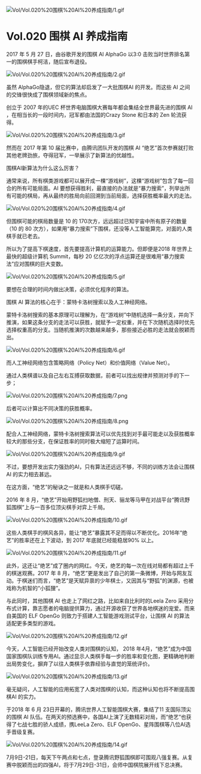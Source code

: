 
![Vol/Vol.020%20围棋%20AI%20养成指南/1.gif](https://cdn.jsdelivr.net/gh/just-prog/static/image/Vol/Vol.020%20围棋%20AI%20养成指南/1.gif)

# Vol.020 围棋 AI 养成指南

2017 年 5 月 27 日，由谷歌开发的围棋 AI AlphaGo 以3:0 击败当时世界排名第一的围棋棋手柯洁，随后宣布退役。

![Vol/Vol.020%20围棋%20AI%20养成指南/2.gif](https://cdn.jsdelivr.net/gh/just-prog/static/image/Vol/Vol.020%20围棋%20AI%20养成指南/2.gif)

虽然 AlphaGo隐退，但它的算法却启发了一大批围棋AI 的开发。而这些 AI 之间的交锋很快成了围棋领域新的焦点。

创立于 2007 年的UEC 杯世界电脑围棋大赛每年都会集结全世界最先进的围棋 AI ，在相当长的一段时间内，冠军都由法国的Crazy Stone 和日本的 Zen 轮流获得。

![Vol/Vol.020%20围棋%20AI%20养成指南/3.gif](https://cdn.jsdelivr.net/gh/just-prog/static/image/Vol/Vol.020%20围棋%20AI%20养成指南/3.gif)

然而在 2017 年第 10 届比赛中，由腾讯团队开发的围棋 AI “绝艺”首次参赛就打败其他老牌劲旅，夺得冠军，一举展示了新算法的优越性。

围棋AI新算法为什么这么厉害？

通常来说，所有棋类游戏都可以展开成一棵“游戏树”，这棵“游戏树”包含了每一回合的所有可能局面。AI 要想获得胜利，最直接的办法就是“暴力搜索”，列举出所有可能的棋局，再从最终的胜局向前回溯到当前局面，选择获胜概率最大的走法。

![Vol/Vol.020%20围棋%20AI%20养成指南/4.gif](https://cdn.jsdelivr.net/gh/just-prog/static/image/Vol/Vol.020%20围棋%20AI%20养成指南/4.gif)

但围棋可能的棋局数量是 10 的 170次方，远远超过已知宇宙中所有原子的数量（10 的 80 次方），如果用“暴力搜索”下围棋，还没等人工智能算完，对面的人类棋手就已老去。

所以为了提高下棋速度，首先要提高计算机的运算能力。但即便是2018 年世界上最快的超级计算机 Summit，每秒 20 亿亿次的浮点运算还是很难用“暴力搜索法”应对围棋的巨大变数。

![Vol/Vol.020%20围棋%20AI%20养成指南/5.gif](https://cdn.jsdelivr.net/gh/just-prog/static/image/Vol/Vol.020%20围棋%20AI%20养成指南/5.gif)

要想在合理的时间内做出决策，必须优化程序的算法。

围棋 AI 算法的核心在于：蒙特卡洛树搜索以及人工神经网络。

蒙特卡洛树搜索的基本原理可以理解为，在“游戏树”中随机选择一条分支，并向下推演，如果这条分支的走法可以获胜，就赋予一定权重，并在下次随机选择时优先选择权重高的分支。当随机推演的次数越来越多，那些接近必胜的走法就会脱颖而出。

![Vol/Vol.020%20围棋%20AI%20养成指南/6.gif](https://cdn.jsdelivr.net/gh/just-prog/static/image/Vol/Vol.020%20围棋%20AI%20养成指南/6.gif)

而人工神经网络包含策略网络（Policy Net）和价值网络（Value Net）。

通过人类棋谱以及自己左右互搏获取数据，前者可以找出规律并预测对手的下一步；

![Vol/Vol.020%20围棋%20AI%20养成指南/7.png](https://cdn.jsdelivr.net/gh/just-prog/static/image/Vol/Vol.020%20围棋%20AI%20养成指南/7.png)

后者可以计算出不同决策的获胜概率。

![Vol/Vol.020%20围棋%20AI%20养成指南/8.png](https://cdn.jsdelivr.net/gh/just-prog/static/image/Vol/Vol.020%20围棋%20AI%20养成指南/8.png)

配合人工神经网络，蒙特卡洛树搜索算法可以优先找到对手最可能走以及获胜概率较大的那些分支，在保证胜率的同时极大缩短了运算时间。

![Vol/Vol.020%20围棋%20AI%20养成指南/9.gif](https://cdn.jsdelivr.net/gh/just-prog/static/image/Vol/Vol.020%20围棋%20AI%20养成指南/9.gif)

不过，要想开发出实力强劲的AI，只有算法还远远不够，不同的训练方法会让围棋AI 的实力相去甚远。

在这方面，“绝艺”的秘诀之一就是和人类棋手切磋。

2016 年 8 月，“绝艺”开始用野狐扫地僧、刑天、骊龙等马甲在对战平台“腾讯野狐围棋”上与一百多位顶尖棋手对弈上千局。

![Vol/Vol.020%20围棋%20AI%20养成指南/10.gif](https://cdn.jsdelivr.net/gh/just-prog/static/image/Vol/Vol.020%20围棋%20AI%20养成指南/10.gif)

这些人类棋手的棋风各异，能让“绝艺”暴露其不足而得以不断优化。2016年“绝艺”的胜率还在上下波动，到 2017 年底就已经能稳居90% 以上。

![Vol/Vol.020%20围棋%20AI%20养成指南/11.gif](https://cdn.jsdelivr.net/gh/just-prog/static/image/Vol/Vol.020%20围棋%20AI%20养成指南/11.gif)

此外，这还让“绝艺”成了圈内的网红。今天，绝艺的每一次在线对局都有超过上千的棋迷观赛。2017 年 8 月，“绝艺”更是发出了自己的第一条微博，开始与网友互动。于棋迷们而言，“绝艺”是天赋异禀的少年棋士，又因其与“野狐”的渊源，也被戏称为机智的“小狐狸”。

与此同时，其他围棋 AI 也走上了网红之路，比如来自比利时的Leela Zero 采用分布式计算，靠志愿者的电脑提供算力，通过开源收获了世界各地棋迷的宠爱。而来自美国的 ELF OpenGo 则致力于搭建人工智能游戏测试平台，让围棋 AI 的算法适配更多类型的游戏。

![Vol/Vol.020%20围棋%20AI%20养成指南/12.gif](https://cdn.jsdelivr.net/gh/just-prog/static/image/Vol/Vol.020%20围棋%20AI%20养成指南/12.gif)

今天，人工智能已经开始改变人类对围棋的认知， 2018 年4月，“绝艺”成为中国国家围棋队训练专用AI。通过显示人类棋手每一步的胜率和变化图，更精确地判断出局势变化，摒弃了以往人类棋手依靠经验与直觉的笼统评价。

![Vol/Vol.020%20围棋%20AI%20养成指南/13.gif](https://cdn.jsdelivr.net/gh/just-prog/static/image/Vol/Vol.020%20围棋%20AI%20养成指南/13.gif)

毫无疑问，人工智能的应用拓宽了人类对围棋的认知，而这种认知也将不断提高围棋AI 的实力。

于2018 年 6 月 23日开幕的，腾讯世界人工智能围棋大赛，集结了11 支国际顶尖的围棋 AI 队伍。在两天的预选赛中，各国AI上演了无数精彩对局，而“绝艺”也获得了七战七胜的骄人成绩，携LeeLa Zero、ELF OpenGo、星阵围棋等八位AI选手晋级复赛。

![Vol/Vol.020%20围棋%20AI%20养成指南/14.gif](https://cdn.jsdelivr.net/gh/just-prog/static/image/Vol/Vol.020%20围棋%20AI%20养成指南/14.gif)

7月9日-21日，每天下午两点和七点，登录腾讯野狐围棋即可围观八强复赛。从复赛中脱颖而出的四强AI，将于7月29日-31日，会师中国棋院展开线下总决赛。
